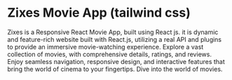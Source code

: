 # Zixes Movie App (tailwind css)
Zixes is a Responsive React Movie App, built using React js. 
it is dynamic and feature-rich website built with React.js, utilizing a real API and plugins to provide an immersive movie-watching experience. Explore a vast collection of movies, with comprehensive details, ratings, and reviews. Enjoy seamless navigation, responsive design, and interactive features that bring the world of cinema to your fingertips. Dive into the world of movies.

